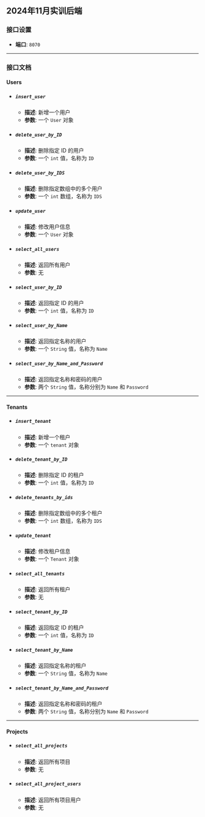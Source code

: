 ## 2024年11月实训后端

### 接口设置
- **端口**: `8070`

---

### 接口文档

#### Users
- ##### `insert_user`
  - **描述**: 新增一个用户
  - **参数**: 一个 `User` 对象

- ##### `delete_user_by_ID`
  - **描述**: 删除指定 ID 的用户
  - **参数**: 一个 `int` 值，名称为 `ID`

- ##### `delete_user_by_IDS`
  - **描述**: 删除指定数组中的多个用户
  - **参数**: 一个 `int` 数组，名称为 `IDS`

- ##### `update_user`
  - **描述**: 修改用户信息
  - **参数**: 一个 `User` 对象

- ##### `select_all_users`
  - **描述**: 返回所有用户
  - **参数**: 无

- ##### `select_user_by_ID`
  - **描述**: 返回指定 ID 的用户
  - **参数**: 一个 `int` 值，名称为 `ID`

- ##### `select_user_by_Name`
  - **描述**: 返回指定名称的用户
  - **参数**: 一个 `String` 值，名称为 `Name`

- ##### `select_user_by_Name_and_Password`
  - **描述**: 返回指定名称和密码的用户
  - **参数**: 两个 `String` 值，名称分别为 `Name` 和 `Password`

---

#### Tenants
- ##### `insert_tenant`
  - **描述**: 新增一个租户
  - **参数**: 一个 `tenant` 对象

- ##### `delete_tenant_by_ID`
  - **描述**: 删除指定 ID 的租户
  - **参数**: 一个 `int` 值，名称为 `ID`

- ##### `delete_tenants_by_ids`
  - **描述**: 删除指定数组中的多个租户
  - **参数**: 一个 `int` 数组，名称为 `IDS`

- ##### `update_tenant`
  - **描述**: 修改租户信息
  - **参数**: 一个 `Tenant` 对象

- ##### `select_all_tenants`
  - **描述**: 返回所有租户
  - **参数**: 无

- ##### `select_tenant_by_ID`
  - **描述**: 返回指定 ID 的租户
  - **参数**: 一个 `int` 值，名称为 `ID`

- ##### `select_tenant_by_Name`
  - **描述**: 返回指定名称的租户
  - **参数**: 一个 `String` 值，名称为 `Name`

- ##### `select_tenant_by_Name_and_Password`
  - **描述**: 返回指定名称和密码的租户
  - **参数**: 两个 `String` 值，名称分别为 `Name` 和 `Password`

---

#### Projects
- ##### `select_all_projects`
  - **描述**: 返回所有项目
  - **参数**: 无

- ##### `select_all_project_users`
  - **描述**: 返回所有项目用户
  - **参数**: 无
